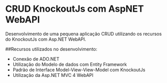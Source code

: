 CRUD KnockoutJs com AspNET WebAPI
=========

Desenvolvimento de uma pequena aplicação CRUD utilizando os recursos do KnockoutJs com Asp.NET WebAPI.

##Recursos utilizados no desenvolvimento:

- Conexão de ADO.NET
- Utilização do Modelo de dados com Entity Framework
- Padrão de Interface Model-View-View-Model com KnockoutJs
- Utilização da Asp.NET MVC 4 WebAPI

